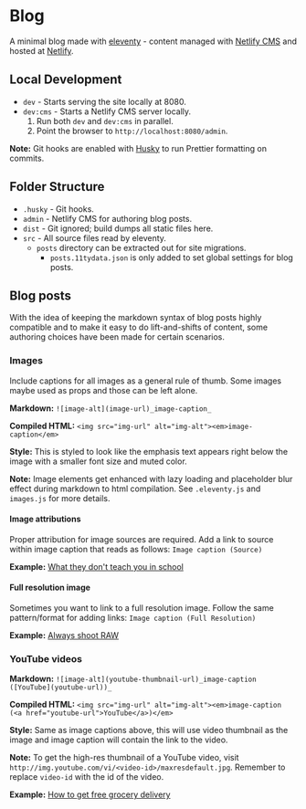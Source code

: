 # Blog

A minimal blog made with [eleventy](https://www.11ty.dev/) - content managed with [Netlify CMS](https://www.netlifycms.org) and hosted at [Netlify](https://www.netlify.com/).

## Local Development

- `dev` - Starts serving the site locally at 8080.
- `dev:cms` - Starts a Netlify CMS server locally.
  1. Run both `dev` and `dev:cms` in parallel.
  2. Point the browser to `http://localhost:8080/admin`.

**Note:**
Git hooks are enabled with [Husky](https://typicode.github.io/husky) to run Prettier formatting on commits.

## Folder Structure

- `.husky` - Git hooks.
- `admin` - Netlify CMS for authoring blog posts.
- `dist` - Git ignored; build dumps all static files here.
- `src` - All source files read by eleventy.
  - `posts` directory can be extracted out for site migrations.
    - `posts.11tydata.json` is only added to set global settings for blog posts.

## Blog posts

With the idea of keeping the markdown syntax of blog posts highly compatible and to make it easy to do lift-and-shifts of content, some authoring choices have been made for certain scenarios.

### Images

Include captions for all images as a general rule of thumb. Some images maybe used as props and those can be left alone.

**Markdown:**
`![image-alt](image-url)_image-caption_`

**Compiled HTML:**
`<img src="img-url" alt="img-alt"><em>image-caption</em>`

**Style:**
This is styled to look like the emphasis text appears right below the image with a smaller font size and muted color.

**Note:** Image elements get enhanced with lazy loading and placeholder blur effect during markdown to html compilation. See `.eleventy.js` and `images.js` for more details.

#### Image attributions

Proper attribution for image sources are required. Add a link to source within image caption that reads as follows:
`Image caption (Source)`

**Example:**
[What they don't teach you in school](https://blog.keithw.me/what-they-dont-teach-you-in-school/#credit-score)

#### Full resolution image

Sometimes you want to link to a full resolution image. Follow the same pattern/format for adding links:
`Image caption (Full Resolution)`

**Example:**
[Always shoot RAW](https://blog.keithw.me/always-shoot-raw/)

### YouTube videos

**Markdown:**
`![image-alt](youtube-thumbnail-url)_image-caption ([YouTube](youtube-url))_`

**Compiled HTML:**
`<img src="img-url" alt="img-alt"><em>image-caption (<a href="youtube-url">YouTube</a>)</em>`

**Style:**
Same as image captions above, this will use video thumbnail as the image and image caption will contain the link to the video.

**Note:**
To get the high-res thumbnail of a YouTube video, visit `http://img.youtube.com/vi/<video-id>/maxresdefault.jpg`. Remember to replace `video-id` with the id of the video.

**Example:**
[How to get free grocery delivery](https://blog.keithw.me/how-to-get-free-grocery-delivery/)
